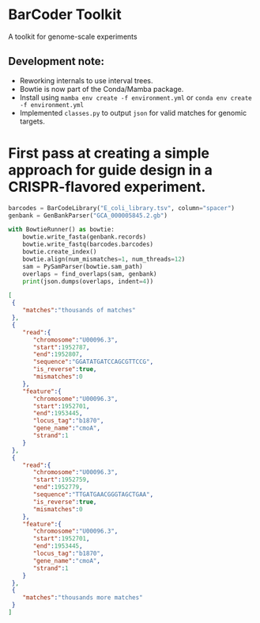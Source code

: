 # BarCoder Toolkit
A toolkit for genome-scale experiments
## Development note:
* Reworking internals to use interval trees.
* Bowtie is now part of the Conda/Mamba package.
* Install using `mamba env create -f environment.yml` or `conda env create -f environment.yml`
* Implemented `classes.py` to output `json` for valid matches for genomic targets.

#  First pass at creating a simple approach for guide design in a CRISPR-flavored experiment.
```python
barcodes = BarCodeLibrary("E_coli_library.tsv", column="spacer")
genbank = GenBankParser("GCA_000005845.2.gb")

with BowtieRunner() as bowtie:
    bowtie.write_fasta(genbank.records)
    bowtie.write_fastq(barcodes.barcodes)
    bowtie.create_index()
    bowtie.align(num_mismatches=1, num_threads=12)
    sam = PySamParser(bowtie.sam_path)
    overlaps = find_overlaps(sam, genbank)
    print(json.dumps(overlaps, indent=4))


```
  ```json
[
   {
      "matches":"thousands of matches"
   },
   {
      "read":{
         "chromosome":"U00096.3",
         "start":1952787,
         "end":1952807,
         "sequence":"GGATATGATCCAGCGTTCCG",
         "is_reverse":true,
         "mismatches":0
      },
      "feature":{
         "chromosome":"U00096.3",
         "start":1952701,
         "end":1953445,
         "locus_tag":"b1870",
         "gene_name":"cmoA",
         "strand":1
      }
   },
   {
      "read":{
         "chromosome":"U00096.3",
         "start":1952759,
         "end":1952779,
         "sequence":"TTGATGAACGGGTAGCTGAA",
         "is_reverse":true,
         "mismatches":0
      },
      "feature":{
         "chromosome":"U00096.3",
         "start":1952701,
         "end":1953445,
         "locus_tag":"b1870",
         "gene_name":"cmoA",
         "strand":1
      }
   },
   {
      "matches":"thousands more matches"
   }
]
  ```
